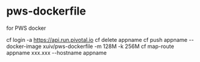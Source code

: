 # pws-dockerfile
for PWS docker 

cf login -a https://api.run.pivotal.io
cf delete appname 
cf push appname --docker-image  xuiv/pws-dockerfile -m 128M -k 256M
cf map-route appname xxx.xxx --hostname appname
